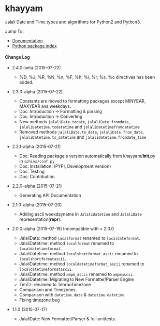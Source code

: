 khayyam
=======

Jalali Date and Time types and algorithms for Python2 and Python3.

Jump To:

 * [Documentation](http://vahid.dobisel.com/khayyam)
 * [Python package index](https://pypi.python.org/pypi/khayyam)


#### Change Log

  * 2.4.0-beta (2015-07-22)
    * %D, %J, %R, %N, %n, %F, %h, %i, %r, %s, %o directives has been added.

  * 2.3.0-alpha (2015-07-22)
    * Constants are moved to formatting packages except MINYEAR, MAXYEAR ans weekdays.
    * Doc: Introduction -> Formatting & parsing
    * Doc: Introduction -> Converting
    * New methods `jalaliDate.todate`, `jalaliDate.fromdate`, `jalaliDatetime.todatetime` and `jalaliDatetimefromdatetime`
    * Removed methods `jalaliDate.to_date`, `jalaliDate.from_date`, `jalaliDatetime.to_datetime` and `jalaliDatetime.fromdate_time`
    

  * 2.2.1-alpha (2015-07-21)
    * Doc: Reading package's version automatically from khayyam/__init__.py in `sphinx/conf.py`
    * Doc: Installation: (PYPI, Development version)
    * Doc: Testing
    * Doc: Contribution

  * 2.2.0-alpha (2015-07-21)
    * Generating API Documentation  

  * 2.1.0-alpha (2015-07-20)
    * Adding ascii weekdayname in `JalaliDatetime` and `JalaliDate` representation(__repr__). 

  * 2.0.0-alpha (2015-07-19) Incompatible with < 2.0.0
    * JalaliDate: method `localformat` renamed to `localdateformat`.
    * JalaliDatetime: method `localformat` renamed to `localdatetimeformat`.
    * JalaliDatetime: method `localshortformat_ascii` renamed to `localshortformatascii`.
    * JalaliDatetime: method `localdatetimeformat_ascii` renamed to `localdatetimeformatascii`.
    * JalaliDatetime: method `ampm_ascii` renamed to `ampmascii`.
    * JalaliDatetime: Migrating to New Formatter/Parser Engine
    * TehTz: renamed to TehranTimezone
    * Comparison and Timezones
    * Comparison with `datetime.date` & `datetime.datetime`
    * Fixing timezone bug
    
  * 1.1.0 (2015-07-17)
    * JalaliDate: New Formatter/Parser & full unittests.
    